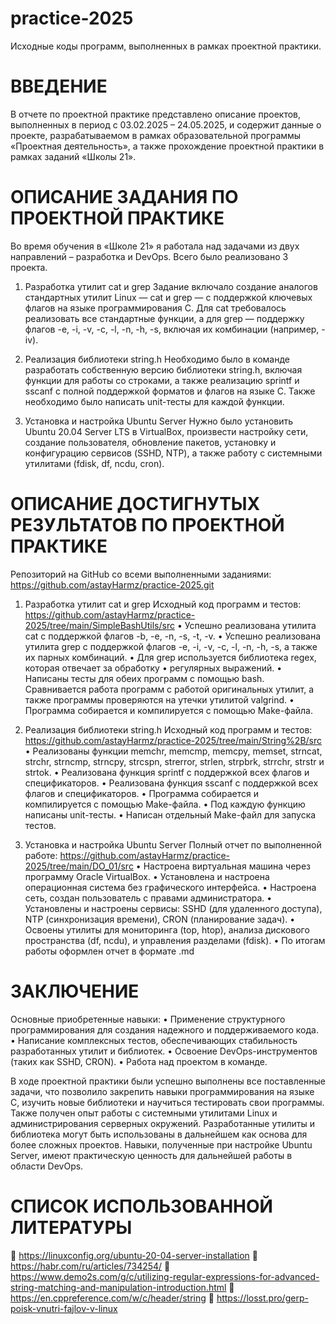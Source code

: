 # practice-2025
Исходные коды программ, выполненных в рамках проектной практики.

# ВВЕДЕНИЕ
В отчете по проектной практике представлено описание проектов, выполненных в период с 03.02.2025 – 24.05.2025, и содержит данные о проекте, разрабатываемом в рамках образовательной программы «Проектная деятельность», а также прохождение проектной практики в рамках заданий «Школы 21».

# ОПИСАНИЕ ЗАДАНИЯ ПО ПРОЕКТНОЙ ПРАКТИКЕ
Во время обучения в «Школе 21» я работала над задачами из двух направлений – разработка и DevOps. Всего было реализовано 3 проекта.

1.	Разработка утилит cat и grep
Задание включало создание аналогов стандартных утилит Linux — cat и grep — с поддержкой ключевых флагов на языке программирования C. Для cat требовалось реализовать все стандартные функции, а для grep — поддержку флагов -e, -i, -v, -c, -l, -n, -h, -s, включая их комбинации (например, -iv).

2.	Реализация библиотеки string.h
Необходимо было в команде разработать собственную версию библиотеки string.h, включая функции для работы со строками, а также реализацию sprintf и sscanf с полной поддержкой форматов и флагов на языке C. Также необходимо было написать unit-тесты для каждой функции.

3.	Установка и настройка Ubuntu Server
Нужно было установить Ubuntu 20.04 Server LTS в VirtualBox, произвести настройку сети, создание пользователя, обновление пакетов, установку и конфигурацию сервисов (SSHD, NTP), а также работу с системными утилитами (fdisk, df, ncdu, cron).

# ОПИСАНИЕ ДОСТИГНУТЫХ РЕЗУЛЬТАТОВ ПО ПРОЕКТНОЙ ПРАКТИКЕ
Репозиторий на GitHub со всеми выполненными заданиями: https://github.com/astayHarmz/practice-2025.git

1.	Разработка утилит cat и grep
Исходный код программ и тестов: https://github.com/astayHarmz/practice-2025/tree/main/SimpleBashUtils/src
•	Успешно реализована утилита cat с поддержкой флагов -b, -e, -n, -s, -t, -v.
•	Успешно реализована утилита grep с поддержкой флагов -e, -i, -v, -c, -l, -n, -h, -s, а также их парных комбинаций. 
•	Для grep используется библиотека regex, которая отвечает за обработку 
•	регулярных выражений.
•	Написаны тесты для обеих программ с помощью bash. Сравнивается работа программ с работой оригинальных утилит, а также программы проверяются на утечки утилитой valgrind.
•	Программа собирается и компилируется с помощью Make-файла.

2.	Реализация библиотеки string.h
Исходный код программ и тестов: https://github.com/astayHarmz/practice-2025/tree/main/String%2B/src
•	Реализованы функции memchr, memcmp, memcpy, memset, strncat, strchr, strncmp, strncpy, strcspn, strerror, strlen, strpbrk, strrchr, strstr и strtok.
•	Реализована функция sprintf с поддержкой всех флагов и спецификаторов.
•	Реализована функция sscanf с поддержкой всех флагов и спецификаторов.
•	Программа собирается и компилируется с помощью Make-файла.
•	Под каждую функцию написаны unit-тесты.
•	Написан отдельный Make-файл для запуска тестов.

3.	Установка и настройка Ubuntu Server
Полный отчет по выполненной работе: https://github.com/astayHarmz/practice-2025/tree/main/DO_01/src
•	Настроена виртуальная машина через программу Oracle VirtualBox.
•	Установлена и настроена операционная система без графического интерфейса.
•	Настроена сеть, создан пользователь с правами администратора.
•	Установлены и настроены сервисы: SSHD (для удаленного доступа), NTP (синхронизация времени), CRON (планирование задач).
•	Освоены утилиты для мониторинга (top, htop), анализа дискового пространства (df, ncdu), и управления разделами (fdisk).
•	По итогам работы оформлен отчет в формате .md

# ЗАКЛЮЧЕНИЕ
Основные приобретенные навыки:
•	Применение структурного программирования для создания надежного и поддерживаемого кода.
•	Написание комплексных тестов, обеспечивающих стабильность разработанных утилит и библиотек.
•	Освоение DevOps-инструментов (таких как SSHD, CRON).
•	Работа над проектом в команде.

В ходе проектной практики были успешно выполнены все поставленные задачи, что позволило закрепить навыки программирования на языке C, изучить новые библиотеки и научиться тестировать свои программы. Также получен опыт работы с системными утилитами Linux и администрирования серверных окружений. Разработанные утилиты и библиотека могут быть использованы в дальнейшем как основа для более сложных проектов. Навыки, полученные при настройке Ubuntu Server, имеют практическую ценность для дальнейшей работы в области DevOps.
 
# СПИСОК ИСПОЛЬЗОВАННОЙ ЛИТЕРАТУРЫ
	https://linuxconfig.org/ubuntu-20-04-server-installation
	https://habr.com/ru/articles/734254/
	https://www.demo2s.com/g/c/utilizing-regular-expressions-for-advanced-string-matching-and-manipulation-introduction.html
	https://en.cppreference.com/w/c/header/string
	https://losst.pro/gerp-poisk-vnutri-fajlov-v-linux





